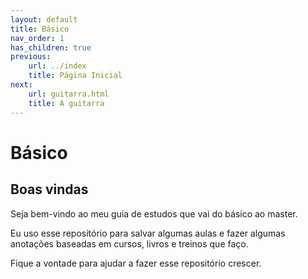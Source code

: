 ```yaml
---
layout: default
title: Básico
nav_order: 1
has_children: true
previous:
    url: ../index
    title: Página Inicial
next:
    url: guitarra.html
    title: A guitarra
---
```


# Básico

## Boas vindas

Seja bem-vindo ao meu guia de estudos que vai do básico ao master.

Eu uso esse repositório para salvar algumas aulas e fazer algumas anotações baseadas em cursos, livros e treinos que faço.

Fique a vontade para ajudar a fazer esse repositório crescer.

<!-- 1. Anatomia da Guitarra
1. Conceitos Básicos
1. Postura
1. Tablatura
1. Notas no Braço
1. Afinação
1. Dedilhado 1
1. Diagrama
1. Acordes Essenciais Maiores e Menores Abertos
1. Mudanças de Acordes (Levadas em Mp3)
1. Exemplos de sequencias com acordes abertos
1. Ritmos e Levadas (Levadas em Mp3)
1. Power Chords (Levadas em Mp3)
1. Metrônomo
1. Escala Pentatônica com cordas soltas
1. Exercício pentatônico com cordas soltas (palhetada e ligado)
1. Escala Pentatônica lá menor
1. Exercícios pentatônico escala pentatônica de lá menor (palhetada e ligado)  1, 2, 3 e 4
1. Pestana
1. Exemplos de sequencias com pestana
1. Escala de Dó  Maior
1. Cronograma de Estudos
1. Repertório (Classic Rock base, solos básicos e punk rock) -->